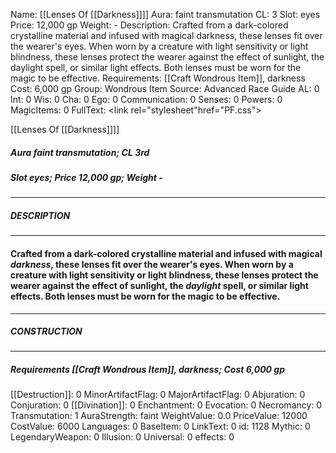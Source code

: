 Name: [[Lenses Of [[Darkness]]]]
Aura: faint transmutation
CL: 3
Slot: eyes
Price: 12,000 gp
Weight: -
Description: Crafted from a dark-colored crystalline material and infused with magical darkness, these lenses fit over the wearer's eyes. When worn by a creature with light sensitivity or light blindness, these lenses protect the wearer against the effect of sunlight, the daylight spell, or similar light effects. Both lenses must be worn for the magic to be effective.
Requirements: [[Craft Wondrous Item]], darkness
Cost: 6,000 gp
Group: Wondrous Item
Source: Advanced Race Guide
AL: 0
Int: 0
Wis: 0
Cha: 0
Ego: 0
Communication: 0
Senses: 0
Powers: 0
MagicItems: 0
FullText: <link rel="stylesheet"href="PF.css"><div class="heading"><p class="alignleft">[[Lenses Of [[Darkness]]]]</p><div style="clear: both;"></div></div><div><h5><b>Aura </b>faint transmutation; <b>CL </b>3rd</h5><h5><b>Slot </b>eyes; <b>Price </b>12,000 gp; <b>Weight </b>-</h5></div><hr/><div><h5><b>DESCRIPTION</b></h5></div><hr/><div><h4><p>Crafted from a dark-colored crystalline material and infused with magical <i>darkness</i>, these lenses fit over the wearer's eyes. When worn by a creature with light sensitivity or light blindness, these lenses protect the wearer against the effect of sunlight, the <i>daylight</i> spell, or similar light effects. Both lenses must be worn for the magic to be effective.</p></h4></div><hr/><div><h5><b>CONSTRUCTION</b></h5></div><hr/><div><h5><b>Requirements </b>[[Craft Wondrous Item]], <i>darkness</i>; <b>Cost </b>6,000 gp</h5></div>
[[Destruction]]: 0
MinorArtifactFlag: 0
MajorArtifactFlag: 0
Abjuration: 0
Conjuration: 0
[[Divination]]: 0
Enchantment: 0
Evocation: 0
Necromancy: 0
Transmutation: 1
AuraStrength: faint
WeightValue: 0.0
PriceValue: 12000
CostValue: 6000
Languages: 0
BaseItem: 0
LinkText: 0
id: 1128
Mythic: 0
LegendaryWeapon: 0
Illusion: 0
Universal: 0
effects: 0

